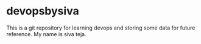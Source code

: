 # devopsbysiva

This is a git repository for learning devops and storing some data for future reference.
My name is siva teja.


